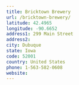 ```yaml
---
title: Bricktown Brewery
url: /bricktown-brewery/
latitude: 42.4965
longitude: -90.6652
address1: 299 Main Street
address2: 
city: Dubuque
state: Iowa
code: 52001
country: United States
phone: 1-563-582-0608
website: 
---
```


